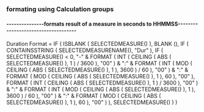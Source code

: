 ### formating using Calculation groups 
  #### ---------------formats result of a measure in seconds to HHMMSS------------------------------------

Duration Format = 
IF (
    ISBLANK ( SELECTEDMEASURE() ),
    BLANK (),
    IF (
        CONTAINSSTRING ( SELECTEDMEASURENAME(), "Dur" ),
        IF (
            SELECTEDMEASURE() < 0,
            "-" & FORMAT (
                INT ( CEILING ( ABS ( SELECTEDMEASURE() ), 1 ) / 3600 ), "00"
            ) & ":" &
            FORMAT (
                INT ( MOD ( CEILING ( ABS ( SELECTEDMEASURE() ), 1 ), 3600 ) / 60 ), "00"
            ) & ":" &
            FORMAT (
                MOD ( CEILING ( ABS ( SELECTEDMEASURE() ), 1 ), 60 ), "00"
            ),
            FORMAT (
                INT ( CEILING ( ABS ( SELECTEDMEASURE() ), 1 ) / 3600 ), "00"
            ) & ":" &
            FORMAT (
                INT ( MOD ( CEILING ( ABS ( SELECTEDMEASURE() ), 1 ), 3600 ) / 60 ), "00"
            ) & ":" &
            FORMAT (
                MOD ( CEILING ( ABS ( SELECTEDMEASURE() ), 1 ), 60 ), "00"
            )
        ),
        SELECTEDMEASURE()
    )
)

##
